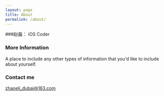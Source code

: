 ```yaml
---
layout: page
title: About
permalink: /about/
---
```


###赵磊：
	iOS Coder

### More Information

A place to include any other types of information that you'd like to include about yourself.

### Contact me

[zhaoeli_dubai@163.com](mailto:zhaolei_dubai@163.com)